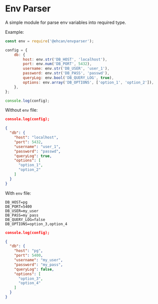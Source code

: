 # Env Parser

A simple module for parse env variables into required type.

Example:

```js
const env = require('@ehcan/envparser');

config = {
	db: {
		host: env.str('DB_HOST', 'localhost'),
		port: env.num('DB_PORT', 5432),
		username: env.str('DB_USER', 'user_1'),
		password: env.str('DB_PASS', 'passwd'),
		queryLog: env.bool('DB_QUERY_LOG', true),
		options: env.array('DB_OPTIONS', ['option_1', 'option_2']),
	},
};

console.log(config);
```
Without `env` file:
```json
console.log(config);

{
  "db": {
    "host": "localhost",
    "port": 5432,
    "username": "user_1",
    "password": "passwd",
    "queryLog": true,
    "options": [
      "option_1",
      "option_2"
    ]
  }
}
```

With `env` file:
```env
DB_HOST=pg
DB_PORT=5400
DB_USER=my_user
DB_PASS=my_pass
DB_QUERY_LOG=false
DB_OPTIONS=option_3,option_4
```

```json
console.log(config);

{
  "db": {
    "host": "pg",
    "port": 5400,
    "username": "my_user",
    "password": "my_pass",
    "queryLog": false,
    "options": [
      "option_3",
      "option_4"
    ]
  }
}
```

